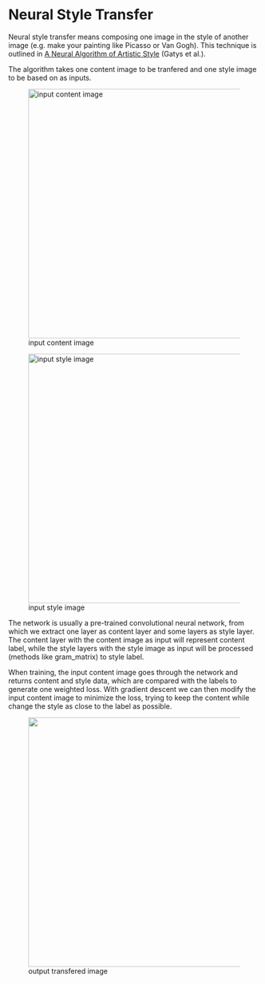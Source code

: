 # Neural Style Transfer

Neural style transfer means composing one image in the style of another image (e.g. make your painting like Picasso or Van Gogh). This technique is outlined in <a href="https://arxiv.org/abs/1508.06576" class="external">A Neural Algorithm of Artistic Style</a> (Gatys et al.). 

The algorithm takes one content image to be tranfered and one style image to be based on as inputs.

<figure>
<img src="https://storage.googleapis.com/download.tensorflow.org/example_images/YellowLabradorLooking_new.jpg" alt="input content image" width="500px"/>
<figcaption>input content image</figcaption>
</figure>

<figure>
<img src="https://storage.googleapis.com/download.tensorflow.org/example_images/Vassily_Kandinsky%2C_1913_-_Composition_7.jpg" alt="input style image" width="500px"/>
<figcaption>input style image</figcaption>
</figure>

The network is usually a pre-trained convolutional neural network, from which we extract one layer as content layer and some layers as style layer. The content layer with the content image as input will represent content label, while the style layers with the style image as input will be processed (methods like gram_matrix) to style label. 

When training, the input content image goes through the network and returns content and style data, which are compared with the labels to generate one weighted loss. With gradient descent we can then modify the input content image to minimize the loss, trying to keep the content while change the style as close to the label as possible.

<figure>
<img src="https://tensorflow.org/tutorials/generative/images/stylized-image.png" style="width: 500px;"/>
<figcaption>output transfered image</figcaption>
</figure>